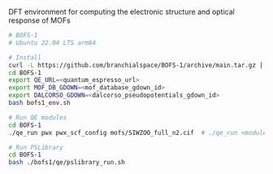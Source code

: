 DFT environment for computing the electronic structure and optical response of MOFs

```bash
# BOFS-1
# Ubuntu 22.04 LTS arm64

# Install
curl -L https://github.com/branchialspace/BOFS-1/archive/main.tar.gz | tar xz && mv BOFS-1-main BOFS-1
cd BOFS-1
export QE_URL=<quantum_espresso_url>
export MOF_DB_GDOWN=<mof_database_gdown_id>
export DALCORSO_GDOWN=<dalcorso_pseudopotentials_gdown_id>
bash bofs1_env.sh

# Run QE modules
cd BOFS-1
./qe_run pwx pwx_scf_config mofs/SIWZOO_full_n2.cif  # ./qe_run <module> <config_name> <mof_file>

# Run PSLibrary
cd BOFS-1
bash ./bofs1/qe/pslibrary_run.sh
